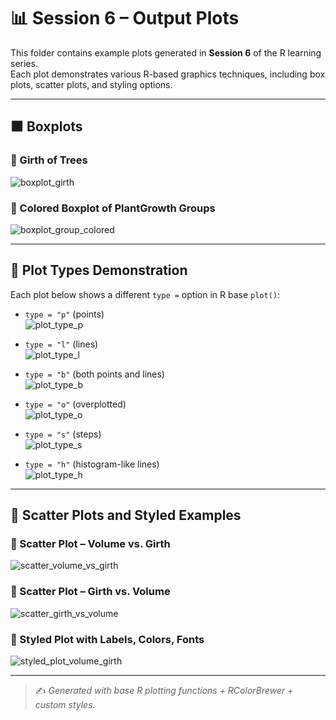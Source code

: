 # 📊 Session 6 – Output Plots

This folder contains example plots generated in **Session 6** of the R learning series.   
Each plot demonstrates various R-based graphics techniques, including box plots, scatter plots, and styling options.

---
  
  ## 🟫 Boxplots
  
  ### 📌 Girth of Trees  
  ![boxplot_girth](boxplot_girth.png)

### 📌 Colored Boxplot of PlantGrowth Groups  
![boxplot_group_colored](boxplot_group_colored.png)

---
  
  ## 🧵 Plot Types Demonstration
  
  Each plot below shows a different `type =` option in R base `plot()`:
  
  - `type = "p"` (points)  
![plot_type_p](plot_type_p.png)

- `type = "l"` (lines)  
![plot_type_l](plot_type_l.png)

- `type = "b"` (both points and lines)  
![plot_type_b](plot_type_b.png)

- `type = "o"` (overplotted)  
![plot_type_o](plot_type_o.png)

- `type = "s"` (steps)  
![plot_type_s](plot_type_s.png)

- `type = "h"` (histogram-like lines)  
![plot_type_h](plot_type_h.png)

---
  
  ## 🧪 Scatter Plots and Styled Examples
  
  ### 📌 Scatter Plot – Volume vs. Girth  
  ![scatter_volume_vs_girth](scatter_volume_vs_girth.png)

### 📌 Scatter Plot – Girth vs. Volume  
![scatter_girth_vs_volume](scatter_girth_vs_volume.png)

### 🎨 Styled Plot with Labels, Colors, Fonts  
![styled_plot_volume_girth](styled_plot_volume_girth.png)

---
  
  > ✍️ *Generated with base R plotting functions + RColorBrewer + custom styles.*



  
  